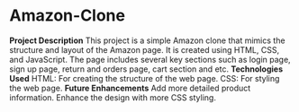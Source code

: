 # Amazon-Clone
**Project Description**
This project is a simple Amazon clone that mimics the structure and layout of the Amazon page. It is created using HTML, CSS, and JavaScript. The page includes several key sections such as login page, sign up page, return and orders page, cart section and etc.
**Technologies Used**
HTML: For creating the structure of the web page.
CSS: For styling the web page.
**Future Enhancements**
Add more detailed product information.
Enhance the design with more CSS styling.
